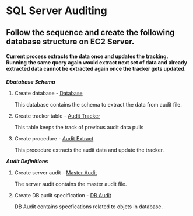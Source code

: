 # SQL Server Auditing

## Follow the sequence and create the following database structure on EC2 Server.

#### Current process extracts the data once and updates the tracking. Running the same query again would extract next set of data and already extracted data cannot be extracted again once the tracker gets updated.

***Dbatabase Schema***

1. Create database - [Database](awsec2auditing/awsec2auditing.db.sql)

    This database contains the schema to extract the data from audit file.

2. Create tracker table - [Audit Tracker](awsec2auditing/dbo.audittracker.table.sql)

    This table keeps the track of previous audit data pulls

3. Create procedure - [Audit Extract](awsec2auditing/dbo.auditextract.procedure.sql)

    This procedure extracts the audit data and update the tracker. 

***Audit Definitions***

1. Create server audit - [Master Audit](auditspec/masteraudit/masteraudit.audit.sql)

    The server audit contains the master audit file.

2. Create DB audit specification  - [DB Audit](auditspec/databaseaudit/dbaudit.audit.sql)

    DB Audit contains specfications related to objets in database.